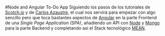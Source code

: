 #Node and Angular To-Do App
Siguiendo los pasos de los tutoriales de [Scotch.io](https://scotch.io/tutorials/creating-a-single-page-todo-app-with-node-and-angular) y de [Carlos Azaustre](https://carlosazaustre.es/blog/tutorial-ejemplo-de-aplicacion-web-con-angular-js-y-api-rest-con-node/), el cual nos servirá para empezar con algo sencillo pero que toca bastantes aspectos de [Angular](https://angularjs.org/) en la parte Frontend de una *Single Page Application (SPA)*, añadiendo un API con [Node](https://nodejs.org/) y [Mongo](https://www.mongodb.org/) para la parte Backend y completando así el Stack tecnológico [MEAN](http://mean.io/#!/).
